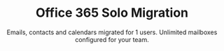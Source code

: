 ---sort_key: 21layout: "sku"id: office-365-solo-migration-setuptitle: "Office 365 Solo Migration"heading: "Office 365 Solo Migration"subtitle: "Emails, contacts and calendars migrated for 1 users. Unlimited mailboxes configured for your team."category: "Digital Transformation"category_description: "Modernise businesses with next-gen tech."features: - feature: "Files, Emails, Contacts and Calendars migrated for 1 user" - feature: "Unlimited mailboxes configured for your team" - feature: "Professional project management" - feature: "Less than 21 days full implementation time" - feature: "30 days post-project support"price: "899"unit: "setup"---